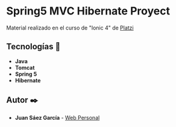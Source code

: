 # Spring5 MVC Hibernate Proyect

Material realizado en el curso de "Ionic 4" de [Platzi]()

## Tecnologías 🚀

* **Java**  
* **Tomcat**  
* **Spring 5**  
* **Hibernate**  

## Autor ✒️

* **Juan Sáez García** -  [Web Personal](https://juamber.com)
